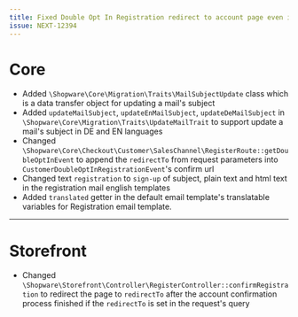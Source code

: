 ```yaml
---
title: Fixed Double Opt In Registration redirect to account page even in order process
issue: NEXT-12394
---
```

# Core
* Added `\Shopware\Core\Migration\Traits\MailSubjectUpdate` class which is a data transfer object for updating a mail's subject
* Added `updateMailSubject`, `updateEnMailSubject`, `updateDeMailSubject` in `\Shopware\Core\Migration\Traits\UpdateMailTrait` to support update a mail's subject in DE and EN languages
* Changed `\Shopware\Core\Checkout\Customer\SalesChannel\RegisterRoute::getDoubleOptInEvent` to append the `redirectTo` from request parameters into `CustomerDoubleOptInRegistrationEvent`'s confirm url
* Changed text `registration` to `sign-up` of subject, plain text and html text in the registration mail english templates
* Added `translated` getter in the default email template's translatable variables for Registration email template. 
___
# Storefront
* Changed `\Shopware\Storefront\Controller\RegisterController::confirmRegistration` to redirect the page to `redirectTo` after the account confirmation process finished if the `redirectTo` is set in the request's query
